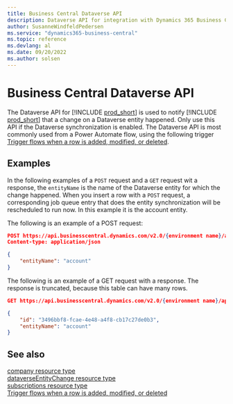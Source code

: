 ```yaml
---
title: Business Central Dataverse API
description: Dataverse API for integration with Dynamics 365 Business Central
author: SusanneWindfeldPedersen
ms.service: "dynamics365-business-central"
ms.topic: reference
ms.devlang: al
ms.date: 09/20/2022
ms.author: solsen
---
```


# Business Central Dataverse API

The Dataverse API for [!INCLUDE [prod_short](../developer/includes/prod_short.md)] is used to notify [!INCLUDE [prod_short](../developer/includes/prod_short.md)] that a change on a Dataverse entity happened. Only use this API if the Dataverse synchronization is enabled.
The Dataverse API is most commonly used from a Power Automate flow, using the following trigger [Trigger flows when a row is added, modified, or deleted](/power-automate/dataverse/create-update-delete-trigger). 

## Examples

In the following examples of a `POST` request and a `GET` request wit a response, the `entityName` is the name of the Dataverse entity for which the change happened. When you insert a row with a `POST` request, a corresponding job queue entry that does the entity synchronization will be rescheduled to run now. In this example it is the account entity.

The following is an example of a POST request:

```json
POST https://api.businesscentral.dynamics.com/v2.0/{environment name}/api/microsoft/dataverse/v1.0/dataverseEntityChanges
Content-type: application/json

{
    "entityName": "account"
}
```

The following is an example of a GET request with a response. The response is truncated, because this table can have many rows.

```json
GET https://api.businesscentral.dynamics.com/v2.0/{environment name}/api/microsoft/dataverse/v1.0/dataverseEntityChanges

{
    "id": "3496bbf8-fcae-4e48-a4f8-cb17c27de0b3",
    "entityName": "account"
}
```

## See also

[company resource type](resources/dynamics_company.md)  
[dataverseEntityChange resource type](resources/dynamics_dataverseentitychange.md)  
[subscriptions resource type](resources/dynamics_subscriptions.md)  
[Trigger flows when a row is added, modified, or deleted](/power-automate/dataverse/create-update-delete-trigger)
